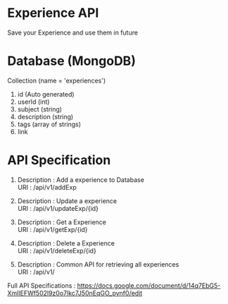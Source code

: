 # Experience API
Save your Experience and use them in future


# Database (MongoDB)

Collection (name = 'experiences')

1. id (Auto generated)
2. userId (int)
3. subject (string)
4. description (string)
5. tags (array of strings)
6. link

# API Specification

1. Description : Add a experience to Database <br />
   URI : /api/v1/addExp <br />

2. Description : Update a experience <br />
   URI : /api/v1/updateExp/{id} <br />
   
3. Description : Get a Experience <br />
   URI : /api/v1/getExp/{id} <br />
   
 4. Description : Delete a Experience <br />
   URI : /api/v1/deleteExp/{id} <br />
 
 5. Description : Common API for retrieving all experiences <br />
    URI : /api/v1/ <br />


Full API Specifications : https://docs.google.com/document/d/14q7EbG5-XmlIEFWf502l9z0o7lkc7J50nEqGO_pynf0/edit
